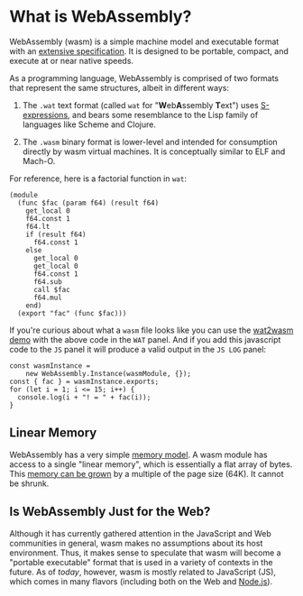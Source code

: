 # What is WebAssembly?

WebAssembly (wasm) is a simple machine model and executable format with an
[extensive specification]. It is designed to be portable, compact, and execute
at or near native speeds.

As a programming language, WebAssembly is comprised of two formats that
represent the same structures, albeit in different ways:

1. The `.wat` text format (called `wat` for "**W**eb**A**ssembly **T**ext") uses
   [S-expressions], and bears some resemblance to the Lisp family of languages
   like Scheme and Clojure.

2. The `.wasm` binary format is lower-level and intended for consumption
   directly by wasm virtual machines. It is conceptually similar to ELF and
   Mach-O.

For reference, here is a factorial function in `wat`:

```
(module
  (func $fac (param f64) (result f64)
    get_local 0
    f64.const 1
    f64.lt
    if (result f64)
      f64.const 1
    else
      get_local 0
      get_local 0
      f64.const 1
      f64.sub
      call $fac
      f64.mul
    end)
  (export "fac" (func $fac)))
```

If you're curious about what a `wasm` file looks like you can use the [wat2wasm
demo] with the above code in the `WAT` panel. And if you add this javascript code 
to the `JS` panel it will produce a valid output in the `JS LOG` panel:
```
const wasmInstance =
    new WebAssembly.Instance(wasmModule, {});
const { fac } = wasmInstance.exports;
for (let i = 1; i <= 15; i++) {
  console.log(i + "! = " + fac(i));
}
```

## Linear Memory

WebAssembly has a very simple [memory model]. A wasm module has access to a
single "linear memory", which is essentially a flat array of bytes. This
[memory can be grown] by a multiple of the page size (64K). It cannot be shrunk.

## Is WebAssembly Just for the Web?

Although it has currently gathered attention in the JavaScript and Web
communities in general, wasm makes no assumptions about its host
environment. Thus, it makes sense to speculate that wasm will become a "portable
executable" format that is used in a variety of contexts in the future. As of
*today*, however, wasm is mostly related to JavaScript (JS), which comes in many
flavors (including both on the Web and [Node.js]).

[memory model]: https://webassembly.github.io/spec/core/syntax/modules.html#syntax-mem
[memory can be grown]: https://webassembly.github.io/spec/core/syntax/instructions.html#syntax-instr-memory
[extensive specification]: https://webassembly.github.io/spec/
[value types]: https://webassembly.github.io/spec/core/syntax/types.html#value-types
[Node.js]: https://nodejs.org
[S-expressions]: https://en.wikipedia.org/wiki/S-expression
[wat2wasm demo]: https://webassembly.github.io/wabt/demo/wat2wasm/
